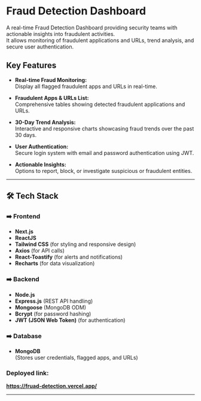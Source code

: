 # Fraud Detection Dashboard

A real-time Fraud Detection Dashboard providing security teams with actionable insights into fraudulent activities.  
It allows monitoring of fraudulent applications and URLs, trend analysis, and secure user authentication.  

## Key Features

- **Real-time Fraud Monitoring:**  
  Display all flagged fraudulent apps and URLs in real-time.

- **Fraudulent Apps & URLs List:**  
  Comprehensive tables showing detected fraudulent applications and URLs.

- **30-Day Trend Analysis:**  
  Interactive and responsive charts showcasing fraud trends over the past 30 days.

- **User Authentication:**  
  Secure login system with email and password authentication using JWT.

- **Actionable Insights:**  
  Options to report, block, or investigate suspicious or fraudulent entities.

---

## 🛠 Tech Stack

### ➡️ Frontend
- **Next.js**
- **ReactJS**
- **Tailwind CSS** (for styling and responsive design)
- **Axios** (for API calls)
- **React-Toastify** (for alerts and notifications)
- **Recharts** (for data visualization)

### ➡️ Backend
- **Node.js**
- **Express.js** (REST API handling)
- **Mongoose** (MongoDB ODM)
- **Bcrypt** (for password hashing)
- **JWT (JSON Web Token)** (for authentication)

### ➡️ Database
- **MongoDB**  
  (Stores user credentials, flagged apps, and URLs)


### Deployed link:
**https://fruad-detection.vercel.app/**

---




